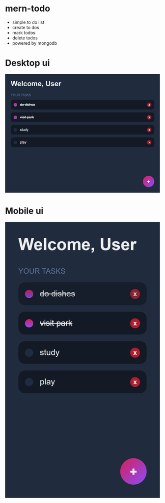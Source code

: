 # mern-todo

- simple to do list
- create to dos 
- mark todos
- delete todos
- powered by mongodb 


# Desktop ui
![alt text](https://github.com/mijos52/mern-todo/blob/master/localhost_3000_.png)



# Mobile ui
![alt text](https://github.com/mijos52/mern-todo/blob/master/localhost_3000_(iPhone%20SE).png)




